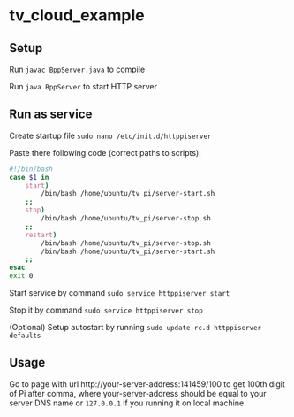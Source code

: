 # tv_cloud_example

## Setup
Run `javac BppServer.java` to compile

Run `java BppServer` to start HTTP server

## Run as service
Create startup file `sudo nano /etc/init.d/httppiserver`

Paste there following code (correct paths to scripts):
```bash
#!/bin/bash
case $1 in
    start)
        /bin/bash /home/ubuntu/tv_pi/server-start.sh
    ;;
    stop)
        /bin/bash /home/ubuntu/tv_pi/server-stop.sh
    ;;
    restart)
        /bin/bash /home/ubuntu/tv_pi/server-stop.sh
        /bin/bash /home/ubuntu/tv_pi/server-start.sh
    ;;
esac
exit 0
```

Start service by command `sudo service httppiserver start`

Stop it by command `sudo service httppiserver stop`

(Optional) Setup autostart by running `sudo update-rc.d httppiserver defaults`

## Usage

Go to page with url http://your-server-address:141459/100 to get 100th digit of Pi after comma,
where your-server-address should be equal to your server DNS name or `127.0.0.1` if you running it on local machine.
